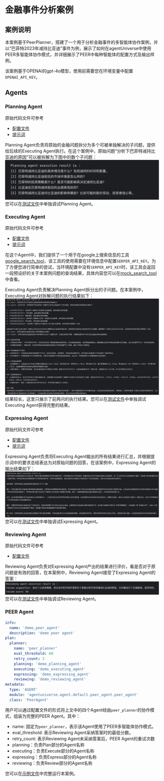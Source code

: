 # 金融事件分析案例
## 案例说明
本案例基于PeerPlanner，搭建了一个用于分析金融事件的多智能体协作案例，并以“巴菲特2023年减持比亚迪”事件为例，展示了如何在agentUniverse中使用PEER多智能体协作模式，并详细展示了PEER中每种智能体的配置方式及输出样例。

该案例基于OPENAI的gpt-4o模型，使用前需要您在环境变量中配置`OPENAI_API_KEY`。

## Agents
### Planning Agent 
原始代码文件可参考
- [配置文件](../../../sample_standard_app/intelligence/agentic/agent/agent_instance/peer_agent_case/demo_planning_agent.yaml)
- [提示词](../../../sample_standard_app/intelligence/agentic/prompt/planning_agent_cn.yaml)  

Planning Agent负责将原始的金融问题拆分为多个可被单独解决的子问题，提供给后续的Executing Agent执行。在这个案例中，原始问题“分析下巴菲特减持比亚迪的原因”可以被拆解为下图中的数个子问题：  
![planning_result](../_picture/6_4_1_planning_result.png)
您可以在[测试文件](../../../sample_standard_app/intelligence/test/test_planning_agent.py)中单独调试Planning Agent。

### Executing Agent 
原始代码文件可参考
- [配置文件](../../../sample_standard_app/intelligence/agentic/agent/agent_instance/peer_agent_case/demo_executing_agent.yaml)
- [提示词](../../../sample_standard_app/intelligence/agentic/prompt/executing_agent_cn.yaml)

在这个Agent中，我们提供了一个用于在google上搜索信息的工具[google_search_tool](../../../sample_standard_app/intelligence/agentic/tool/google_search_tool.py)，该工具的使用需要在环境信息中配置`SERPER_API_KEY`。为了方便您进行简单的尝试，当环境配置中没有`SERPER_API_KEY`时，该工具会返回一段预设好的关于本案例问题的查询结果，具体内容您可以在[mock_search_tool](../../../sample_standard_app/intelligence/agentic/tool/mock_search_tool.py)中查看。


Executing Agent负责解决Planning Agent拆分出的子问题。在本案例中，Executing Agent对拆解问题的执行结果如下：  
![executing_result](../_picture/6_4_1_executing_result.png)
结果较长，这里只展示了前两问的执行结果。您可以在[测试文件](../../../sample_standard_app/intelligence/test/test_executing_agent.py)中单独调试Executing Agent获得完整的结果。

### Expressing Agent 
原始代码文件可参考
- [配置文件](../../../sample_standard_app/intelligence/agentic/agent/agent_instance/peer_agent_case/demo_expressing_agent.yaml)
- [提示词](../../../sample_standard_app/intelligence/agentic/prompt/expressing_agent_cn.yaml)  

Expressing Agent负责将Executing Agent输出的所有结果进行汇总，并根据提示词中的要求总结表达为对原始问题的回答，在该案例中，Expressing Agent的输出结果如下：  
![expressing_result](../_picture/6_4_1_expressing_result.png)
您可以在[测试文件](../../../sample_standard_app/intelligence/test/test_expressing_agent.py)中单独调试Expressing Agent。

### Reviewing Agent 
原始代码文件可参考
- [配置文件](../../../sample_standard_app/intelligence/agentic/agent/agent_instance/peer_agent_case/demo_reviewing_agent.yaml)

Reviewing Agent负责对Expressing Agent产出的结果进行评价，看是否对于原问题是有效的回答，在本案例中，Reviewing Agent接受了Expressing Agent的答案：  
![reviewing_result](../_picture/6_4_1_reviewing_result.png)
您可以在[测试文件](../../../sample_standard_app/intelligence/test/test_reviewing_agent.py)中单独调试Reviewing Agent。

### PEER Agent 
```yaml
info:
  name: 'demo_peer_agent'
  description: 'demo peer agent'
plan:
  planner:
    name: 'peer_planner'
    eval_threshold: 60
    retry_count: 2
    planning: 'demo_planning_agent'
    executing: 'demo_executing_agent'
    expressing: 'demo_expressing_agent'
    reviewing: 'demo_reviewing_agent'
metadata:
  type: 'AGENT'
  module: 'agentuniverse.agent.default.peer_agent.peer_agent'
  class: 'PeerAgent'
```
用户可以通过配置文件的形式将上文中的四个Agent经由`peer_planner`的协作模式，组装为完整的PEER Agent。其中：
- name: 固定为`peer_planner`，表示该Agent使用了PEER多智能体协作模式。
- eval_threshold: 表示Reviewing Agent采纳答案时的最低分数。
- retry_count: 表示Reviewing Agent未采纳答案后，PEER Agent的重试次数
- planning：负责Plan部分的Agent名称
- executing：负责Execute部分的Agent名称
- expressing：负责Express部分的Agent名称
- reviewing：负责Review部分的Agent名称

您可以在[示例文件](../../../sample_standard_app/intelligence/test/examples/peer_chat_bot.py)中完整运行本案例。


